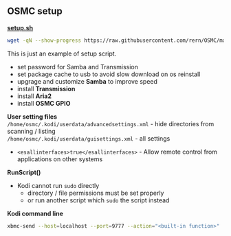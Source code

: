 OSMC setup
---

[**setup.sh**](https://github.com/rern/OSMC/blob/master/_settings/setup.sh)
```sh
wget -qN --show-progress https://raw.githubusercontent.com/rern/OSMC/master/_settings/setup.sh; chmod +x setup.sh; ./setup.sh
```

This is just an example of setup script.  
- set password for Samba and Transmission
- set package cache to usb to avoid slow download on os reinstall
- upgrage and customize **Samba** to improve speed
- install **Transmission**
- install **Aria2**
- install **OSMC GPIO**

**User setting files**  
`/home/osmc/.kodi/userdata/advancedsettings.xml` - hide directories from scanning / listing  
`/home/osmc/.kodi/userdata/guisettings.xml` - all settings  
- `<esallinterfaces>true</esallinterfaces>` - Allow remote control from applications on other systems

**RunScript()**  
- Kodi cannot run `sudo` directly  
    * directory / file permissions must be set properly
    * or run another script which `sudo` the script instead

**Kodi command line**  
```sh
xbmc-send --host=localhost --port=9777 --action="<built-in function>"
```
